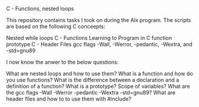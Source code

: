 C - Functions, nested loops

This repository contains tasks I took on during the Alx program. The scripts are based on the following C conceepts:

Nested while loops
C - Functions
Learning to Program in C
function prototype
C - Header Files
gcc flags -Wall, -Werror, -pedantic, -Wextra, and -std=gnu89

I now know the anwer to the below questions:

What are nested loops and how to use them?
What is a function and how do you use functions?
What is the difference between a declaration and a definition of a function?
What is a prototype?
Scope of variables?
What are the gcc flags -Wall -Werror -pedantic -Wextra -std=gnu89?
What are header files and how to to use them with #include?
